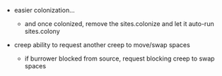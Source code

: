 - easier colonization...	
	- and once colonized, remove the sites.colonize and let it auto-run sites.colony

- creep ability to request another creep to move/swap spaces
	- if burrower blocked from source, request blocking creep to swap spaces